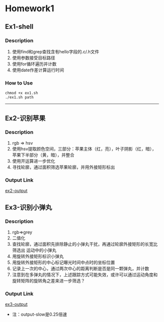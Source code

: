 # Homework1
## Ex1-shell
### Description
1. 使用find和grep查找含有hello字段的.c/.h文件
2. 使用参数接受目标路径
3. 使用for循环遍历并计数
4. 使用date作差计算运行时间
### How to Use
```shell
chmod +x ex1.sh
./ex1.sh path
```
---
## Ex2-识别苹果
### Description
1. rgb => hsv
2. 使用hsv提取颜色空间，三部分：苹果主体（红，亮），叶子阴影（红，暗），
   苹果下半部分（黄，暗），并整合
3. 使用开运算进一步优化
4. 寻找轮廓，通过面积筛选苹果轮廓，并用外接矩形标出
### Output Link
[ex2-output](https://github.com/openhe-hub/robomaster-homework/tree/master/homework1/src/ex2/output)

## Ex3-识别小弹丸
### Description
1. rgb=>grey
2. 二值化
3. 查找轮廓，通过面积先排除静止的小弹丸干扰，再通过轮廓外接矩形的长宽比筛选出
   运动中的小弹丸
4. 用旋转外接矩形标识小弹丸
5. 用旋转外接矩形的中心标记曝光时间中点时的坐标位置
6. 记录上一次的中心，通过两次中心的距离判断是否是同一颗弹丸，并计数
7. 注意到在多弹丸的情况下，上述跟踪方式可能失效，或许可以通过运动角度和旋转矩阵的旋转角之差来进一步筛选？
### Output Link
[ex3-output](https://github.com/openhe-hub/robomaster-homework/tree/master/homework1/src/ex3/output)
* 注：output-slow是0.25倍速
